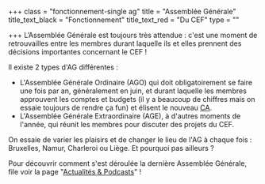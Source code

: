+++
class = "fonctionnement-single ag"
title = "Assemblée Générale"
title_text_black = "Fonctionnement"
title_text_red = "Du CEF"
type = ""

+++
L’Assemblée Générale est toujours très attendue : c'est une moment de retrouvailles entre les membres durant laquelle ils et elles prennent des décisions importantes concernant le CEF !

Il existe 2 types d'AG différentes :

* L'Assemblée Générale Ordinaire (AGO) qui doit obligatoirement se faire une fois par an, généralement en juin, et durant laquelle les membres approuvent les comptes et budgets (il y a beaucoup de chiffres mais on essaie toujours de rendre ça fun) et élisent le nouveau [CA](/fonctionnement/conseil-d-administration/#content).
* L'Assemblée Générale Extraordinaire (AGE), à d'autres moments de l'année, qui réunit les membres pour discuter des projets du CEF.

On essaie de varier les plaisirs et de changer le lieu de l'AG à chaque fois : Bruxelles, Namur, Charleroi ou Liège. Et pourquoi pas ailleurs ?  

Pour découvrir comment s'est déroulée la dernière Assemblée Générale, file voir la page "[Actualités & Podcasts](/actualites-podcasts/)" !